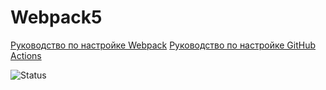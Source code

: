# Webpack5

[Руководство по настройке Webpack](https://webpack.js.org/guides/)
[Руководство по настройке GitHub Actions](https://docs.github.com/en/actions/quickstart)

![Status](https://github.com/SBoyarkin/ahj-dom/actions/workflows/web.yml/badge.svg)


